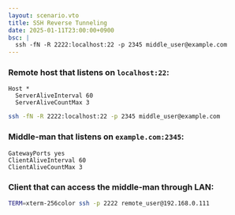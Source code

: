 ```yaml
---
layout: scenario.vto
title: SSH Reverse Tunneling
date: 2025-01-11T23:00:00+0900
bsc: |
  ssh -fN -R 2222:localhost:22 -p 2345 middle_user@example.com
---
```


### Remote host that listens on `localhost:22`:

```plaintext{label=~/.ssh/config}
Host *
  ServerAliveInterval 60
  ServerAliveCountMax 3
```

```bash
ssh -fN -R 2222:localhost:22 -p 2345 middle_user@example.com
```

### Middle-man that listens on `example.com:2345`:

```plaintext{label=/etc/ssh/sshd_config}
GatewayPorts yes
ClientAliveInterval 60
ClientAliveCountMax 3
```

### Client that can access the middle-man through LAN:

```bash
TERM=xterm-256color ssh -p 2222 remote_user@192.168.0.111
```

